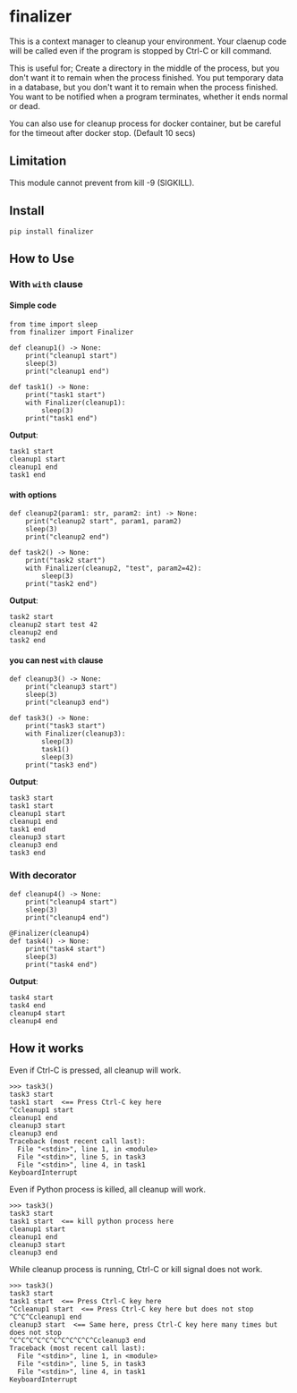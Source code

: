 # finalizer

This is a context manager to cleanup your environment. Your claenup code will be called even if the program is stopped by Ctrl-C or kill command.

This is useful for;
Create a directory in the middle of the process, but you don't want it to remain when the process finished.
You put temporary data in a database, but you don't want it to remain when the process finished.
You want to be notified when a program terminates, whether it ends normal or dead.

You can also use for cleanup process for docker container, but be careful for the timeout after docker stop. (Default 10 secs)

## Limitation

This module cannot prevent from kill -9 (SIGKILL).


## Install

```cosole
pip install finalizer
```

## How to Use

### With `with` clause

#### Simple code

```
from time import sleep
from finalizer import Finalizer

def cleanup1() -> None:
    print("cleanup1 start")
    sleep(3)
    print("cleanup1 end")

def task1() -> None:
    print("task1 start")
    with Finalizer(cleanup1):
        sleep(3)
    print("task1 end")
```

**Output**:
```
task1 start
cleanup1 start
cleanup1 end
task1 end
```


#### with options

```
def cleanup2(param1: str, param2: int) -> None:
    print("cleanup2 start", param1, param2)
    sleep(3)
    print("cleanup2 end")

def task2() -> None:
    print("task2 start")
    with Finalizer(cleanup2, "test", param2=42):
        sleep(3)
    print("task2 end")
```

**Output**:
```
task2 start
cleanup2 start test 42
cleanup2 end
task2 end
```

#### you can nest `with` clause

```
def cleanup3() -> None:
    print("cleanup3 start")
    sleep(3)
    print("cleanup3 end")

def task3() -> None:
    print("task3 start")
    with Finalizer(cleanup3):
        sleep(3)
        task1()
        sleep(3)
    print("task3 end")
```

**Output**:
```
task3 start
task1 start
cleanup1 start
cleanup1 end
task1 end
cleanup3 start
cleanup3 end
task3 end
```

### With decorator

```
def cleanup4() -> None:
    print("cleanup4 start")
    sleep(3)
    print("cleanup4 end")

@Finalizer(cleanup4)
def task4() -> None:
    print("task4 start")
    sleep(3)
    print("task4 end")
```

**Output**:
```
task4 start
task4 end
cleanup4 start
cleanup4 end
```

## How it works

Even if Ctrl-C is pressed, all cleanup will work.

```
>>> task3()
task3 start
task1 start  <== Press Ctrl-C key here
^Ccleanup1 start
cleanup1 end
cleanup3 start
cleanup3 end
Traceback (most recent call last):
  File "<stdin>", line 1, in <module>
  File "<stdin>", line 5, in task3
  File "<stdin>", line 4, in task1
KeyboardInterrupt
```

Even if Python process is killed, all cleanup will work.

```
>>> task3()
task3 start
task1 start  <== kill python process here
cleanup1 start
cleanup1 end
cleanup3 start
cleanup3 end
```

While cleanup process is running, Ctrl-C or kill signal does not work.

```
>>> task3()
task3 start
task1 start  <== Press Ctrl-C key here
^Ccleanup1 start  <== Press Ctrl-C key here but does not stop
^C^C^Ccleanup1 end
cleanup3 start  <== Same here, press Ctrl-C key here many times but does not stop
^C^C^C^C^C^C^C^C^C^C^Ccleanup3 end
Traceback (most recent call last):
  File "<stdin>", line 1, in <module>
  File "<stdin>", line 5, in task3
  File "<stdin>", line 4, in task1
KeyboardInterrupt
```
